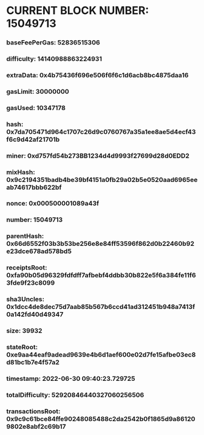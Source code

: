 # CURRENT BLOCK NUMBER: 15049713

### baseFeePerGas: 52836515306
### difficulty: 14140988863224931
### extraData: 0x4b75436f696e506f6f6c1d6acb8bc4875daa16
### gasLimit: 30000000
### gasUsed: 10347178
### hash: 0x7da705471d964c1707c26d9c0760767a35a1ee8ae5d4ecf43f6c9d42af21701b
### miner: 0xd757fd54b273BB1234d4d9993f27699d28d0EDD2
### mixHash: 0x9c2194351badb4be39bf4151a0fb29a02b5e0520aad6965eeab74617bbb622bf
### nonce: 0x000500001089a43f
### number: 15049713
### parentHash: 0x66d6552f03b3b53be256e8e84ff53596f862d0b22460b92e23dce678ad578bd5
### receiptsRoot: 0xfa90b05d96329fdfdff7afbebf4ddbb30b822e5f6a384fe11f63fde9f23c8099
### sha3Uncles: 0x1dcc4de8dec75d7aab85b567b6ccd41ad312451b948a7413f0a142fd40d49347
### size: 39932
### stateRoot: 0xe9aa44eaf9adead9639e4b6d1aef600e02d7fe15afbe03ec8d81bc1b7e4f57a2
### timestamp: 2022-06-30 09:40:23.729725
### totalDifficulty: 52920846440327060256506
### transactionsRoot: 0x9c9c61bce84ffe90248085488c2da2542b0f1865d9a861209802e8abf2c69b17
